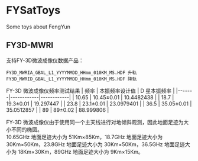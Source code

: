 # FYSatToys
Some toys about FengYun

## FY3D-MWRI
支持FY-3D微波成像仪数据产品：  
```
FY3D_MWRIA_GBAL_L1_YYYYMMDD_HHmm_010KM_MS.HDF 升轨
FY3D_MWRID_GBAL_L1_YYYYMMDD_HHmm_010KM_MS.HDF 降轨
```
FY-3D 微波成像仪频率测试结果
| 频率    | 本振频率设计值    | D 星本振频率    |
|-------|------------|------------|
| 10.65 | 10.45±0.01 | 10.4482438 |
| 18.7  | 19.3±0.01  | 19.297447  |
| 23.8  | 23.1±0.01  | 23.0979401 |
| 36.5  | 35.05±0.01 | 35.0512857 |
| 89    | 89±0.02    | 88.999806  |

FY-3D 微波成像仪由于使用同一个主天线进行对地倾斜观测，因此地面足迹为大小不同的椭圆。  
10.65GHz 地面足迹大小为 51Km×85Km，18.7GHz 地面足迹大小为 30Km×50Km，23.8GHz 地面足迹大小为 30Km×50Km，36.5GHz 地面足迹大小为 18Km×30Km，89GHz 地面足迹大小为 9Km×15Km。
